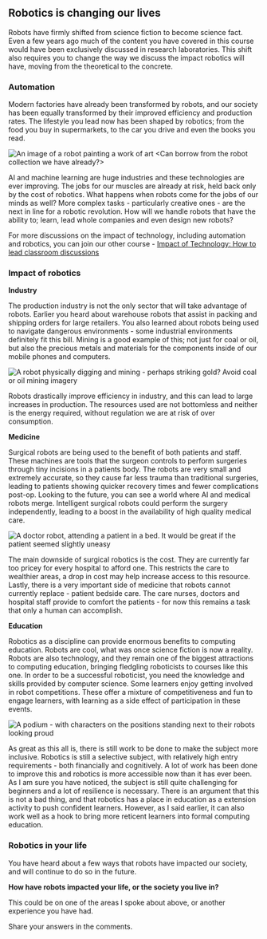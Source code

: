 [comment]: # (
Is this step open? Y/N
If so, short description of this step:
Related links:
Related files:
)

## Robotics is changing our lives

Robots have firmly shifted from science fiction to become science fact. Even a few years ago much of the content you have covered in this course would have been exclusively discussed in research laboratories. This shift also requires you to change the way we discuss the impact robotics will have, moving from the theoretical to the concrete.

### Automation

Modern factories have already been transformed by robots, and our society has been equally transformed by their improved efficiency and production rates. The lifestyle you lead now has been shaped by robotics; from the food you buy in supermarkets, to the car you drive and even the books you read.

![An image of a robot painting a work of art <Can borrow from the robot collection we have already?>]()

AI and machine learning are huge industries and these technologies are ever improving. The jobs for our muscles are already at risk, held back only by the cost of robotics. What happens when robots come for the jobs of our minds as well? More complex tasks - particularly creative ones - are the next in line for a robotic revolution. How will we handle robots that have the ability to; learn, lead whole companies and even design new robots?

For more discussions on the impact of technology, including automation and robotics, you can join our other course - [Impact of Technology: How to lead classroom discussions](https://www.futurelearn.com/admin/courses/impact-of-technology/)

### Impact of robotics

**Industry**

The production industry is not the only sector that will take advantage of robots. Earlier you heard about warehouse robots that assist in packing and shipping orders for large retailers. You also learned about robots being used to navigate dangerous environments - some industrial environments definitely fit this bill. Mining is a good example of this; not just for coal or oil, but also the precious metals and materials for the components inside of our mobile phones and computers.

![A robot physically digging and mining - perhaps striking gold? Avoid coal or oil mining imagery]()

Robots drastically improve efficiency in industry, and this can lead to large increases in production. The resources used are not bottomless and neither is the energy required, without regulation we are at risk of over consumption.

**Medicine**

Surgical robots are being used to the benefit of both patients and staff. These machines are tools that the surgeon controls to perform surgeries through tiny incisions in a patients body. The robots are very small and extremely accurate, so they cause far less trauma than traditional surgeries, leading to patients showing quicker recovery times and fewer complications post-op. Looking to the future, you can see a world where AI and medical robots merge. Intelligent surgical robots could perform the surgery independently, leading to a boost in the availability of high quality medical care.

![A doctor robot, attending a patient in a bed. It would be great if the patient seemed slightly uneasy]()

The main downside of surgical robotics is the cost. They are currently far too pricey for every hospital to afford one. This restricts the care to wealthier areas, a drop in cost may help increase access to this resource. Lastly, there is a very important side of medicine that robots cannot currently replace - patient bedside care. The care nurses, doctors and hospital staff provide to comfort the patients - for now this remains a task that only a human can accomplish.

**Education**

Robotics as a discipline can provide enormous benefits to computing education. Robots are cool, what was once science fiction is now a reality. Robots are also technology, and they remain one of the biggest attractions to computing education, bringing fledgling roboticists to courses like this one. In order to be a successful roboticist, you need the knowledge and skills provided by computer science. Some learners enjoy getting involved in robot competitions. These offer a mixture of competitiveness and fun to engage learners, with learning as a side effect of participation in these events.

![A podium - with characters on the positions standing next to their robots looking proud]()

As great as this all is, there is still work to be done to make the subject more inclusive. Robotics is still a selective subject, with relatively high entry requirements - both financially and cognitively. A lot of work has been done to improve this and robotics is more accessible now than it has ever been. As I am sure you have noticed, the subject is still quite challenging for beginners and a lot of resilience is necessary. There is an argument that this is not a bad thing, and that robotics has a place in education as a extension activity to push confident learners. However, as I said earlier, it can also work well as a hook to bring more reticent learners into formal computing education.

### Robotics in your life

You have heard about a few ways that robots have impacted our society, and will continue to do so in the future.

**How have robots impacted your life, or the society you live in?**

This could be on one of the areas I spoke about above, or another experience you have had.

Share your answers in the comments.
